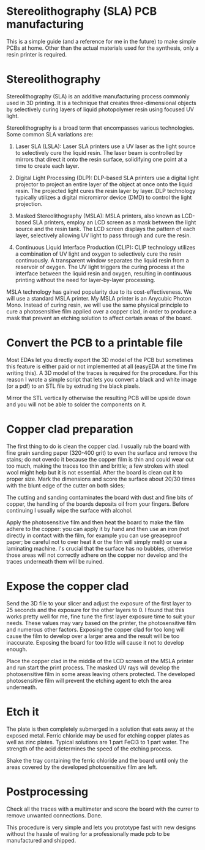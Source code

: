# Stereolithography (SLA) PCB manufacturing

This is a simple guide (and a reference for me in the future) to make simple PCBs at home. Other than the actual materials used for the synthesis, only a resin printer is required.

# Stereolithography

Stereolithography (SLA) is an additive manufacturing process commonly used in 3D printing. It is a technique that creates three-dimensional objects by selectively curing layers of liquid photopolymer resin using focused UV light.

Stereolithography is a broad term that encompasses various technologies. Some common SLA variations are:

1. Laser SLA (LSLA): Laser SLA printers use a UV laser as the light source to selectively cure the liquid resin. The laser beam is controlled by mirrors that direct it onto the resin surface, solidifying one point at a time to create each layer.

2. Digital Light Processing (DLP): DLP-based SLA printers use a digital light projector to project an entire layer of the object at once onto the liquid resin. The projected light cures the resin layer by layer. DLP technology typically utilizes a digital micromirror device (DMD) to control the light projection.

3. Masked Stereolithography (MSLA): MSLA printers, also known as LCD-based SLA printers, employ an LCD screen as a mask between the light source and the resin tank. The LCD screen displays the pattern of each layer, selectively allowing UV light to pass through and cure the resin.

4. Continuous Liquid Interface Production (CLIP): CLIP technology utilizes a combination of UV light and oxygen to selectively cure the resin continuously. A transparent window separates the liquid resin from a reservoir of oxygen. The UV light triggers the curing process at the interface between the liquid resin and oxygen, resulting in continuous printing without the need for layer-by-layer processing.

MSLA technology has gained popularity due to its cost-effectiveness. We will use a standard MSLA printer. My MSLA printer is an Anycubic Photon Mono.
Instead of curing resin, we will use the same physical principle to cure a photosensitive film applied over a copper clad, in order to produce a mask that prevent an etching solution to affect certain areas of the board.

# Convert the PCB to a printable file

Most EDAs let you directly export the 3D model of the PCB but sometimes this feature is either paid or not implemented at all (easyEDA at the time I'm writing this). A 3D model of the traces is required for the procedure. For this reason I wrote a simple script that lets you convert a black and white image (or a pdf) to an STL file by extruding the black pixels.

Mirror the STL vertically otherwise the resulting PCB will be upside down and you will not be able to solder the components on it. 

# Copper clad preparation

The first thing to do is clean the copper clad. I usually rub the board with fine grain sanding paper (320-400 grit) to even the surface and remove the stains; do not overdo it because the copper film is thin and could wear out too much, making the traces too thin and brittle; a few strokes with steel wool might help but it is not essential. After the board is clean cut it to proper size. Mark the dimensions and score the surface about 20/30 times with the blunt edge of the cutter on both sides; 

The cutting and sanding contaminates the board with dust and fine bits of copper, the handling of the boards deposits oil from your fingers. Before continuing I usually wipe the surface with alcohol.

Apply the photosensitive film and then heat the board to make the film adhere to the copper: you can apply it by hand and then use an iron (not directly in contact with the film, for example you can use greaseproof paper; be careful not to over heat it or the film will simply melt) or use a laminating machine. I's crucial that the surface has no bubbles, otherwise those areas will not correctly adhere on the copper nor develop and the traces underneath them will be ruined.

# Expose the copper clad

Send the 3D file to your slicer and adjust the exposure of the first layer to 25 seconds and the exposure for the other layers to 0. I found that this works pretty well for me, fine tune the first layer exposure time to suit your needs. These values may vary based on the printer, the photosensitive film and numerous other factors.
Exposing the copper clad for too long will cause the film to develop over a larger area and the result will be too inaccurate.
Exposing the board for too little will cause it not to develop enough.

Place the copper clad in the middle of the LCD screen of the MSLA printer and run start the print process. The masked UV rays will develop the photosensitive film in some areas leaving others protected. The developed photosensitive film will prevent the etching agent to etch the area underneath.

# Etch it 

The plate is then completely submerged in a solution that eats away at the exposed metal. Ferric chloride may be used for etching copper plates as well as zinc plates.
Typical solutions are 1 part FeCl3 to 1 part water. The strength of the acid determines the speed of the etching process.

Shake the tray containing the ferric chloride and the board until only the areas covered by the developed photosensitive film are left.

# Postprocessing

<TODO>
<Place the board in another tray containing>

Check all the traces with a multimeter and score the board with the currer to remove unwanted connections. Done.

This procedure is very simple and lets you prototype fast with new designs without the hassle of waiting for a professionally made pcb to be manufactured and shipped.
